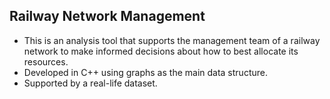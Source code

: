 ## Railway Network Management

* This is an analysis tool that supports the management team of a railway network to make informed decisions about how to best allocate its resources.  
* Developed in C++ using graphs as the main data structure.  
* Supported by a real-life dataset.
